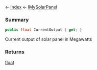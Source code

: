 ← [Index](Api-Index) ← [IMySolarPanel](SpaceEngineers.Game.ModAPI.Ingame.IMySolarPanel)

### Summary

```csharp
public float CurrentOutput { get; }
```

Current output of solar panel in Megawatts

### Returns

[float](System.Single)

